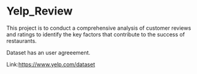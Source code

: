 # Yelp_Review

This project is to conduct a comprehensive analysis of customer reviews and ratings to identify the key factors that contribute to the success of restaurants.

Dataset has an user agreeement.

Link:https://www.yelp.com/dataset


